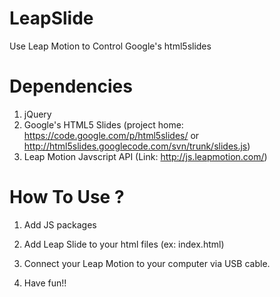 LeapSlide
=========

Use Leap Motion to Control Google's html5slides

Dependencies
===============================

1. jQuery
2. Google's HTML5 Slides
   (project home: https://code.google.com/p/html5slides/ or http://html5slides.googlecode.com/svn/trunk/slides.js)
3. Leap Motion Javscript API
   (Link: http://js.leapmotion.com/)
   
   
How To Use ?
============

1. Add JS packages

   <script src='http://html5slides.googlecode.com/svn/trunk/slides.js'></script>
   <script src='http://code.jquery.com/jquery-1.10.2.min.js'></script>
   <script src="http://js.leapmotion.com/0.2.0-beta6/leap.min.js"></script>
   
2. Add Leap Slide to your html files (ex: index.html)

   <script src='leap-slide/leap-slide.min.js'></script>
   <link rel='stylesheet' href='leap-slide/leap-slide.min.css'>

3. Connect your Leap Motion to your computer via USB cable.
4. Have fun!!
